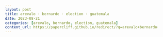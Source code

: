 ```yaml
---
layout: post
title: arevalo · bernardo · election · guatemala
date: 2023-08-21
categories: [arevalo, bernardo, election, guatemala]
content_url: https://papercliff.github.io/redirect/?q=arevalo+bernardo+election+guatemala&tbs=cdr:1,cd_min:8/20/2023,cd_max:8/22/2023
---
```

